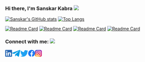 ### Hi there, I'm Sanskar Kabra  <img src="https://tenor.com/view/smile-nick-wilde-zootopia-hello-there-gif-17903828" height="32" />

<!--
**sanskar1306/sanskar1306** is a ✨ _special_ ✨ repository because its `README.md` (this file) appears on your GitHub profile.

Here are some ideas to get you started:

- 🔭 I’m currently working on ...
- 🌱 I’m currently learning ...
- 👯 I’m looking to collaborate on ...
- 🤔 I’m looking for help with ...
- 💬 Ask me about ...
- 📫 How to reach me: ...
- 😄 Pronouns: ...
- ⚡ Fun fact: ...
-->

[![Sanskar's GitHub stats](https://github-readme-stats.vercel.app/api?username=sanskar1306)](https://github.com/sanskar1306/github-readme-stats) [![Top Langs](https://github-readme-stats.vercel.app/api/top-langs/?username=sanskar1306&layout=compact)](https://github.com/sanskar1306)

[![Readme Card](https://github-readme-stats.vercel.app/api/pin/?username=sanskar1306&repo=CineCup)](https://github.com/sanskar1306/CineCup)
[![Readme Card](https://github-readme-stats.vercel.app/api/pin/?username=sanskar1306&repo=catalog)](https://github.com/sanskar1306/Cinecup)
[![Readme Card](https://github-readme-stats.vercel.app/api/pin/?username=sanskar1306&repo=mausam)](https://github.com/sanskar1306/CineCup)
[![Readme Card](https://github-readme-stats.vercel.app/api/pin/?username=sanskar1306&repo=ConFusion-app)](https://github.com/sanskar1306/CineCup)


### Connect with me: <img src="https://media.giphy.com/media/LnQjpWaON8nhr21vNW/giphy.gif" height="32">


[<img align="left" alt="Sanskar | LinkedIn" height="22px" src="LinkedIn.png" />][linkedin]
[<img align="left" alt="Sanskar | Telegram" height="22px" src="/Telegram.png" />][telegram]
[<img align="left" alt="Sanskar | Twitter" height="22px" src="/Twitter.png" />][twitter]
[<img align="left" alt="Sanskar | Facebook" height="22px" src="/Facebook.png" />][facebook]
[<img align="left" alt="Sanskar | Instagram" height="22px" src="/Instagram.png" />][instagram]



[linkedin]: https://www.linkedin.com/in/sanskar-kabra-a3a347178/
[telegram]: https://telegram.me/spk1306
[twitter]: https://twitter.com/sans13_k
[facebook]: https://www.facebook.com/sanskar.kabra.3/
[instagram]: https://www.instagram.com/sanskar_kabra13
